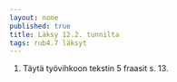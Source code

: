 ```yaml
---
layout: none
published: true
title: Läksy 12.2. tunnilta
tags: rub4.7 läksyt
---
```


1. Täytä työvihkoon tekstin 5 fraasit s. 13.
